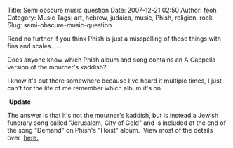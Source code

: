 Title: Semi obscure music question
Date: 2007-12-21 02:50
Author: feoh
Category: Music
Tags: art, hebrew, judaica, music, Phish, religion, rock
Slug: semi-obscure-music-question

Read no further if you think Phish is just a misspelling of those things
with fins and scales......

<!--more-->

Does anyone know which Phish album and song contains an A Cappella
version of the mourner's kaddish?

I know it's out there somewhere because I've heard it multiple times, I
just can't for the life of me remember which album it's on.

 **Update**

The answer is that it's not the mourner's kaddish, but is instead a
Jewish funerary song called "Jerusalem, City of Gold" and is included at
the end of the song "Demand" on Phish's "Hoist" album.  View most of the
details over 
[here.](http://feoh.livejournal.com/82847.html?view=193951#t193951)

 

 

